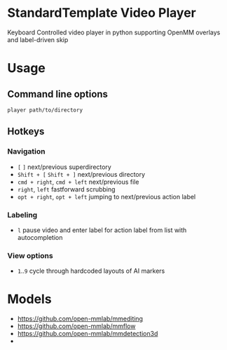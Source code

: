 # StandardTemplate Video Player
Keyboard Controlled video player in python supporting OpenMM overlays and label-driven skip

# Usage

## Command line options

```
player path/to/directory
```

## Hotkeys

### Navigation

 - `[` `]` next/previous superdirectory
 - `Shift + [` `Shift + ]` next/previous directory
 - `cmd + right`, `cmd + left` next/previous file
 - `right`, `left` fastforward scrubbing
 - `opt + right`, `opt + left` jumping to next/previous action label


### Labeling

 - `l` pause video and enter label for action label from list with autocompletion

### View options

 - `1`..`9` cycle through hardcoded layouts of AI markers

# Models

 - https://github.com/open-mmlab/mmediting
 - https://github.com/open-mmlab/mmflow
 - https://github.com/open-mmlab/mmdetection3d
 - 
